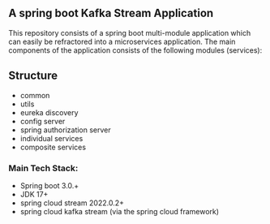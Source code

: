 ## A spring boot Kafka Stream Application
This repository consists of a spring boot multi-module application which can easily be refractored into a microservices application. The main components of the application consists of the following modules (services):

## Structure
- common 
- utils
- eureka discovery
- config server 
- spring authorization server
- individual services
- composite services

### Main Tech Stack:
- Spring boot 3.0.+
- JDK 17+
- spring cloud stream 2022.0.2+
- spring cloud kafka stream (via the spring cloud framework)


